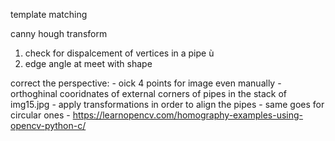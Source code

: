 template matching

canny 
hough transform

1) check for dispalcement of vertices in a pipe ù
2) edge angle at meet with shape

correct the perspective:
    - oick 4 points for image even manually
      - orthoghinal cooridnates of external corners of pipes in the stack of  img15.jpg
      - apply transformations in order to align the pipes
      - same goes for circular ones
        - https://learnopencv.com/homography-examples-using-opencv-python-c/